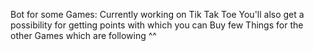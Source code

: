 Bot for some Games:
Currently working on Tik Tak Toe
You'll also get a possibility for getting points with which you can Buy few Things for the other Games which are following ^^
